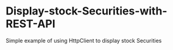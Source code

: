 # Display-stock-Securities-with-REST-API
Simple example of using HttpClient to display stock Securities
